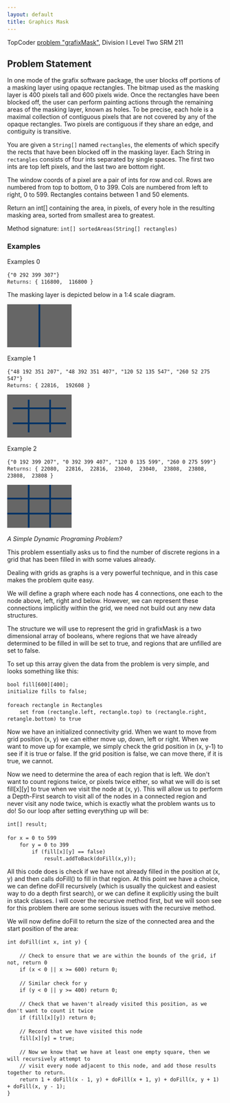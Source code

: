 ```yaml
---
layout: default
title: Graphics Mask
---
```


TopCoder [problem "grafixMask"](http://topcoder.bgcoder.com/print.php?id=677), Division I Level Two SRM 211 

## Problem Statement
        
In one mode of the grafix software package, the user blocks off portions of a masking layer using opaque rectangles. The bitmap used as the masking layer is 400 pixels tall and 600 pixels wide. Once the rectangles have been blocked off, the user can perform painting actions through the remaining areas of the masking layer, known as holes. To be precise, each hole is a maximal collection of contiguous pixels that are not covered by any of the opaque rectangles. Two pixels are contiguous if they share an edge, and contiguity is transitive.

You are given a `String[]` named `rectangles`, the elements of which specify the rects that have been blocked off in the masking layer. Each String in `rectangles` consists of four ints separated by single spaces. The first two ints are top left pixels, and the last two are bottom right. 

The window coords of a pixel are a pair of ints for row and col. Rows are numbered from top to bottom, 0 to 399. Cols are numbered from left to right, 0 to 599.  Rectangles contains between 1 and 50 elements.

Return an int[] containing the area, in pixels, of every hole in the resulting masking area, sorted from smallest area to greatest.
 
Method signature:  `int[] sortedAreas(String[] rectangles)`

### Examples
 
Examples 0
        
    {"0 292 399 307"}
    Returns: { 116800,  116800 }

The masking layer is depicted below in a 1:4 scale diagram.

![diag1](/img/grafixMask_diagram_1.png)

Example 1  
        
    {"48 192 351 207", "48 392 351 407", "120 52 135 547", "260 52 275 547"}
    Returns: { 22816,  192608 }

![diag2](/img/grafixMask_diagram_2.png)

Example 2
        
    {"0 192 399 207", "0 392 399 407", "120 0 135 599", "260 0 275 599"}
    Returns: { 22080,  22816,  22816,  23040,  23040,  23808,  23808,  23808,  23808 }

![diag3](/img/grafixMask_diagram_3.png)







*A Simple Dynamic Programing Problem?*

This problem essentially asks us to find the number of discrete regions in a grid that has been filled in with some values already. 

Dealing with grids as graphs is a very powerful technique, and in this case makes the problem quite easy.

We will define a graph where each node has 4 connections, one each to the node above, left, right and below. 
However, we can represent these connections implicitly within the grid, we need not build out any new data structures. 

The structure we will use to represent the grid in grafixMask is a two dimensional array of booleans, 
where regions that we have already determined to be filled in will be set to true, and regions that are unfilled are set to false.

To set up this array given the data from the problem is very simple, and looks something like this:


    bool fill[600][400];
    initialize fills to false;

    foreach rectangle in Rectangles
        set from (rectangle.left, rectangle.top) to (rectangle.right, retangle.bottom) to true


Now we have an initialized connectivity grid. When we want to move from grid position (x, y) we can either move up, down, left or right. When we want to move up for example, we simply check the grid position in (x, y-1) to see if it is true or false. If the grid position is false, we can move there, if it is true, we cannot.

Now we need to determine the area of each region that is left. We don't want to count regions twice, or pixels twice either, so what we will do is set fill[x][y] to true when we visit the node at (x, y). This will allow us to perform a Depth-First search to visit all of the nodes in a connected region and never visit any node twice, which is exactly what the problem wants us to do! So our loop after setting everything up will be:


    int[] result;

    for x = 0 to 599
        for y = 0 to 399
            if (fill[x][y] == false)
                result.addToBack(doFill(x,y));


All this code does is check if we have not already filled in the position at (x, y) and then calls doFill() to fill in that region. At this point we have a choice, we can define doFill recursively (which is usually the quickest and easiest way to do a depth first search), or we can define it explicitly using the built in stack classes. I will cover the recursive method first, but we will soon see for this problem there are some serious issues with the recursive method.

We will now define doFill to return the size of the connected area and the start position of the area:
    
    int doFill(int x, int y) {
        
        // Check to ensure that we are within the bounds of the grid, if not, return 0
        if (x < 0 || x >= 600) return 0;
        
        // Similar check for y
        if (y < 0 || y >= 400) return 0;
        
        // Check that we haven't already visited this position, as we don't want to count it twice
        if (fill[x][y]) return 0;

        // Record that we have visited this node
        fill[x][y] = true;

        // Now we know that we have at least one empty square, then we will recursively attempt to
        // visit every node adjacent to this node, and add those results together to return.
        return 1 + doFill(x - 1, y) + doFill(x + 1, y) + doFill(x, y + 1) + doFill(x, y - 1);
    }